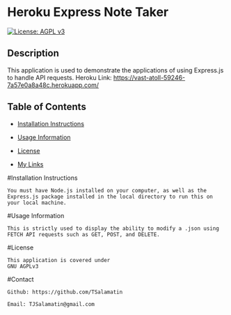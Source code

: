# Heroku Express Note Taker
[![License: AGPL v3](https://img.shields.io/badge/License-AGPL_v3-blue.svg)](https://www.gnu.org/licenses/agpl-3.0)

## Description
    
This application is used to demonstrate the applications of using Express.js to handle API requests.
Heroku Link: https://vast-atoll-59246-7a57e0a8a48c.herokuapp.com/

## Table of Contents
    
   
    
- [Installation Instructions](#installation-instructions)

- [Usage Information](#usage-information)

- [License](#license)

- [My Links](#contact)

    
#Installation Instructions
    
    You must have Node.js installed on your computer, as well as the Express.js package installed in the local directory to run this on your local machine.
    
#Usage Information
    
    This is strictly used to display the ability to modify a .json using FETCH API requests such as GET, POST, and DELETE. 
    

    
#License
    
    This application is covered under
    GNU AGPLv3
    
        
    
#Contact

    Github: https://github.com/TSalamatin

    Email: TJSalamatin@gmail.com
    
